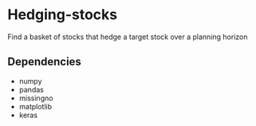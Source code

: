 # Hedging-stocks
Find a basket of stocks that hedge a target stock over a planning horizon

## Dependencies
- numpy
- pandas
- missingno
- matplotlib
- keras
